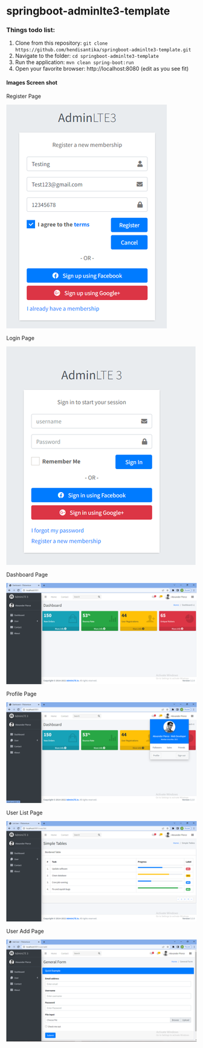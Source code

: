 ﻿# springboot-adminlte3-template

### Things todo list:

1. Clone from this repository: `git clone https://github.com/hendisantika/springboot-adminlte3-template.git`
2. Navigate to the folder: `cd springboot-adminlte3-template`
3. Run the application: `mvn clean spring-boot:run`
4. Open your favorite browser: http://localhost:8080 (edit as you see fit)

#### Images Screen shot

Register Page

![Register Page](img/register.png "Register Page")

Login Page

![Login Page](img/login.png "Login Page")

Dashboard Page

![Dashboard Page](img/dashboard.png "Dashboard Page")

Profile Page

![Profile Page](img/profile.png "Profile Page")

User List Page

![User List Page](img/user-list.png "User List Page")

User Add Page

![User Add Page](img/user-add.png "User Add Page")
